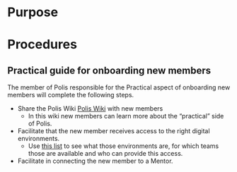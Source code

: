# Purpose


# Procedures 

## Practical guide for onboarding new members 
The member of Polis responsible for the Practical aspect of onboarding new members will complete the following steps. 

+ Share the Polis Wiki [Polis Wiki](https://docs.google.com/document/d/19oL6IzqqLaHaZbgdrLEHkFwED8LhYQXLrqR8kOKVlYg/edit#) with new members   
  * In this wiki new members can learn more about the “practical” side of Polis. 
+ Facilitate that the new member receives access to the right digital environments. 
  * Use [this list](https://docs.google.com/document/d/1LERvILvmFgCVWLB2yRiTdYHcAWybr9mTVPaXcR9m3T8/edit) to see what those environments are, for which teams those are available and who can provide this access.
+ Facilitate in connecting the new member to a Mentor. 
